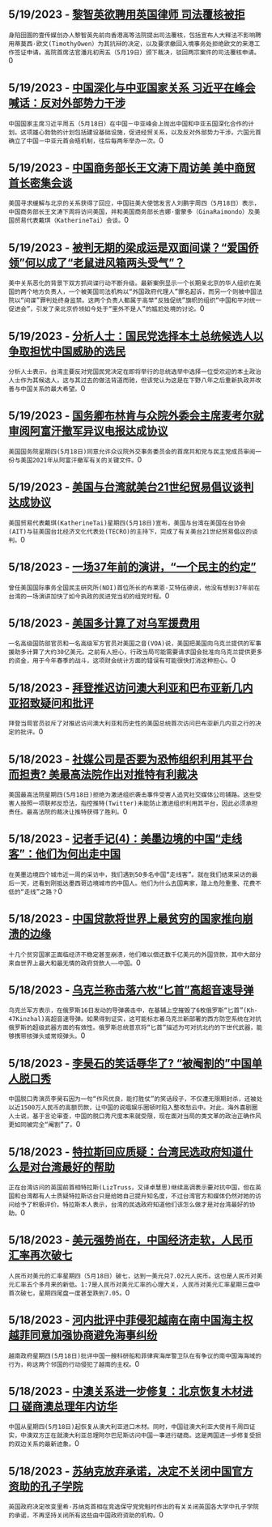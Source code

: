 
  ## 5/19/2023 - [黎智英欲聘用英国律师 司法覆核被拒](https://www.voachinese.com/a/hong-kong-court-rejects-challenge-by-jimmy-lai-over-british-lawyer-20230519/7100122.html)
 ```身陷囹圄的壹传媒创办人黎智英先前向香港高等法院提出司法覆核，包括宣布人大释法不影响聘用蒂莫西·欧文(TimothyOwen）为其抗辩的决定，以及要求撤回入境事务处拒绝欧文的来港工作签证申请。高院首席法官潘兆初周五（5月19日）颁下裁决，驳回两宗案件的司法覆核申请。```0
  ## 5/19/2023 - [中国深化与中亚国家关系 习近平在峰会喊话：反对外部势力干涉](https://www.voachinese.com/a/china-central-asia-20230519/7100102.html)
 ```中国国家主席习近平周五（5月18日）在中国－中亚峰会上抛出中国和中亚五国深化合作的计划。这项雄心勃勃的计划包括建设基础设施，促进经贸关系，以及反对外部势力干涉。六国元首确立了中国－中亚元首会晤机制，往后每两年举办一次。```0
  ## 5/19/2023 - [中国商务部长王文涛下周访美 美中商贸首长密集会谈](https://www.voachinese.com/a/us-china-commerce-trade-ministers-meeting-20230518/7100077.html)
 ```美国寻求缓解与北京的关系获得了回应，中国驻美大使馆发言人刘鹏宇周四（5月18日）表示，中国商务部长王文涛下周将访问美国，并和美国商务部长吉娜·雷蒙多（GinaRaimondo）及美国贸易代表戴琪（KatherineTai）会谈。```0
  ## 5/19/2023 - [被判无期的梁成运是双面间谍？“爱国侨领”何以成了“老鼠进风箱两头受气”？](https://www.voachinese.com/a/us-china-arrested-sentenced-espionage-relatively-cause-pro-beijing-overseas-chinese-leaders-in-embarrassing-situation/7099443.html)
 ```美中关系恶化的背景下双方抓间谍行动不断升级。最新案例显示一个长期亲北京的华人组织在美国的两个地方负责人，一个被美国司法机构以“外国政府代理人”罪名起诉，而另一个则被中国法院以“间谍”罪判处终身监禁。这两个负责人都属于高举“反独促统”旗帜的组织“中国和平对统一促进会”，引发了亲北京侨领如今处于“里外不是人”的尴尬处境的讨论。```0
  ## 5/19/2023 - [分析人士：国民党选择本土总统候选人以争取担忧中国威胁的选民](https://www.voachinese.com/a/analysts-taiwan-s-opposition-party-pick-of-popular-mayor-for-president-aims-to-win-back-china-wary-voters-20230518/7099979.html)
 ```分析人士表示，台湾主要反对党国民党决定在即将举行的总统选举中选择一位受欢迎的本土政治人士作为其候选人，这与其过去的做法背道而驰，但该党认为这是在下野八年之后重新执政并改善与中国关系的最大希望。```0
  ## 5/19/2023 - [国务卿布林肯与众院外委会主席麦考尔就审阅阿富汗撤军异议电报达成协议](https://www.voachinese.com/a/house-foreign-affairs-chairman-secretary-of-state-reach-agreement-about-afghanistan-dissent-cable-20230518/7099970.html)
 ```美国国务院星期四(5月18日)同意允许众议院外交事务委员会的首席共和党与民主党成员审阅一份与美国2021年从阿富汗撤军有关的关键文件。```0
  ## 5/19/2023 - [美国与台湾就美台21世纪贸易倡议谈判达成协议](https://www.voachinese.com/a/ustr-announces-u-s--taiwan-trade-initiative-20230518/7099949.html)
 ```美国贸易代表戴琪(KatherineTai)星期四(5月18日)宣布，美国与台湾在美国在台协会(AIT)与驻美国台北经济文化代表处(TECRO)的主持下，完成了有关美台21世纪贸易倡议的谈判。```0
  ## 5/18/2023 - [一场37年前的演讲，“一个民主的约定”](https://www.voachinese.com/a/taiwan-parliament-head-met-with-former-ndi-president-whose-speech-decades-ago-encouraged-opposition-group-to-form-the-dpp-20230518/7099495.html)
 ```曾任美国国际事务全国民主研究所(NDI)首位所长的布莱恩·艾特伍德说，他没有想到37年前在台湾的一场演讲加快了如今执政的民进党当初的组党时程。```0
  ## 5/18/2023 - [美国多计算了对乌军援费用](https://www.voachinese.com/a/us-overcounted-cost-of-military-aid-to-ukraine-20230518/7099558.html)
 ```一名高级国防部官员和一名高级军方官员对美国之音(VOA)说，美国把美国向乌克兰提供的军事援助多计算了大约30亿美元。之前有人担心，行政当局可能需要请求国会批准向乌克兰提供更多的资金，用于今年春季的战斗，这项财会统计方面的错误有可能很快打消这种担心。```0
  ## 5/18/2023 - [拜登推迟访问澳大利亚和巴布亚新几内亚招致疑问和批评](https://www.voachinese.com/a/postponing-biden-s-australia-png-visit-raises-criticism-questions-20230518/7099549.html)
 ```拜登当局官员驳斥了对推迟访问澳大利亚和历史性的美国总统首次访问巴布亚新几内亚之行的决定的批评。```0
  ## 5/18/2023 - [社媒公司是否要为恐怖组织利用其平台而担责? 美最高法院作出对推特有利裁决](https://www.voachinese.com/a/u-s-supreme-court-lets-twitter-off-hook-in-terrorism-lawsuit-over-istanbul-massacre-20230518/7099489.html)
 ```美国最高法院星期四(5月18日)拒绝为激进组织袭击事件受害人追究社交媒体公司铺路。这些受害人按照一项联邦反恐法，指控推特(Twitter)未能防止激进组织利用其平台，因此必须承担责任。最高法院的裁决让推特获得了胜利。```0
  ## 5/18/2023 - [记者手记(4)：美墨边境的中国“走线客”：他们为何出走中国](https://www.voachinese.com/a/why-they-leave-china-20230518/7099425.html)
 ```在美墨边境四个城市近一周的采访中，我们遇到50多名中国“走线客”。就在我们结束采访的最后一天，还看到刚抵达墨西哥边境城市的中国人。他们为什么去国离家，踏上危险重重、花费不低的“走线”之路？```0
  ## 5/18/2023 - [中国贷款将世界上最贫穷的国家推向崩溃的边缘](https://www.voachinese.com/a/china-s-loans-pushing-world-s-poorest-countries-to-brink-of-collapse-20230518/7099378.html)
 ```十几个贫穷国家正面临经济不稳定甚至崩溃，他们难以偿还数千亿美元的外国贷款，其中大部分来自世界上最大和最无情的政府贷款人——中国。```0
  ## 5/18/2023 - [乌克兰称击落六枚“匕首”高超音速导弹](https://www.voachinese.com/a/ukraine-downs-six-russian-kinzhal-hypersonic-missiles-20230519/7099428.html)
 ```乌克兰军方表示，在俄罗斯16日发动的导弹袭击中，在基辅上空摧毁了6枚俄罗斯“匕首”(Kh-47Kinzhal)高超音速导弹。如果得到证实，这可能标志着乌克兰新部署的西方防空系统在对抗俄罗斯的超级武器方面的有效性。俄罗斯总统普京将“匕首”描述为可对抗北约的下世代武器，能够携带核弹头或常规弹头。```0
  ## 5/18/2023 - [李昊石的笑话辱华了? “被阉割的”中国单人脱口秀](https://www.voachinese.com/a/the-controversy-over-stand-up-comedian-s-military-joke/7099299.html)
 ```中国脱口秀演员李昊石因为一句“作风优良，能打胜仗”的笑话段子，不仅遭无限期封杀，还被处以近1500万人民币的高额罚款，让中国的说唱娱乐圈顿时陷入整改愁云中。对此，海外喜剧圈人士说，基于言论审查，中国的脱口秀尺度本来就受限，现在面对当局的类文革的政治正确作风更如同被完全“阉割”了。```0
  ## 5/18/2023 - [特拉斯回应质疑：台湾民选政府知道什么是对台湾最好的帮助](https://www.voachinese.com/a/liz-truss-taiwan-visit-branded-as-outdated-politician-seeking-exposure-uk-leader-would-not-take-her-advice-20230518/7099052.html)
 ```正在台湾访问的英国前首相特拉斯(LizTruss，又译卓慧思)继续高调表示要对抗中国，但在英国和台湾都有人士质疑特拉斯访台只是给她自己提升知名度，不过台湾官方和媒体仍然对她的访问给予了积极评价。特拉斯本人表示，台湾的民选政府知道他们该怎么做才是对台湾最好的协助。```0
  ## 5/18/2023 - [美元强势尚在，中国经济走软，人民币汇率再次破七](https://www.voachinese.com/a/as-china-s-yuan-drops-through-7-again-the-dollar-is-in-the-driver-s-seat-051823/7099128.html)
 ```人民币对美元的汇率星期四（5月18日）破七，达到一美元兑7.02元人民币。这也是人民币对美元汇率五个多月来的新低。1:7是人民币对美元汇率的心理大关，人民币对美元汇率星期三盘中首次破七，星期四尾盘一度甚至跌到7.05。```0
  ## 5/18/2023 - [河内批评中菲侵犯越南在南中国海主权 越菲同意加强协商避免海事纠纷](https://www.voachinese.com/a/vietnam-rebukes-china-philippines-over-south-china-sea-conduct-20230518/7099118.html)
 ```越南政府星期四(5月18日)批评中国一艘科研船和菲律宾海岸警卫队在有争议的南中国海海域的行为，称这两个邻国的行动侵犯了越南的主权。```0
  ## 5/18/2023 - [中澳关系进一步修复：北京恢复木材进口 磋商澳总理年内访华](https://www.voachinese.com/a/china-to-resume-australian-timber-imports-talks-under-way-for-pm-visit-20230518/7099072.html)
 ```中国从星期四(5月18日)起恢复从澳大利亚进口木材。同时，中国驻澳大利亚大使肖千周四证实，中澳双方正在就澳大利亚总理阿尔巴尼斯访问中国一事进行磋商。这是两国进一步修复受损的双边关系的最新迹象。```0
  ## 5/18/2023 - [苏纳克放弃承诺，决定不关闭中国官方资助的孔子学院](https://www.voachinese.com/a/rishi-sunak-walks-away-from-leadership-pledge-to-close-china-backed-confucius-institutes-051823/7098907.html)
 ```英国政府决定改变里希·苏纳克首相在竞选保守党党魁时作出的有关关闭英国各大学中孔子学院的承诺，不再坚持关闭所有这些由中国政府资助的机构。```0